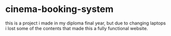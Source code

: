 # cinema-booking-system
this is a project i made in my diploma final year, but due to changing laptops i lost some of the contents that made this a fully functional website.
